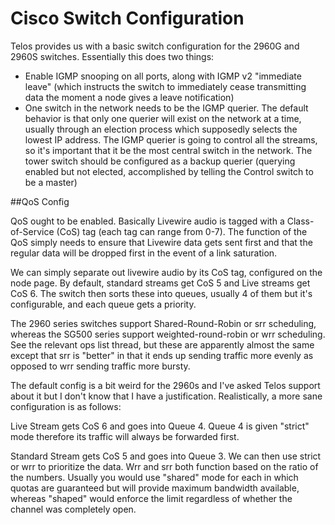 # Cisco Switch Configuration

Telos provides us with a basic switch configuration for the 2960G and 2960S switches. Essentially this does two things:

* Enable IGMP snooping on all ports, along with IGMP v2 "immediate leave" (which instructs the switch to immediately cease transmitting data the moment a node gives a leave notification)
* One switch in the network needs to be the IGMP querier. The default behavior is that only one querier will exist on the network at a time, usually through an election process which supposedly selects the lowest IP address. The IGMP querier is going to control all the streams, so it's important that it be the most central switch in the network. The tower switch should be configured as a backup querier (querying enabled but not elected, accomplished by telling the Control switch to be a master)

##QoS Config

QoS ought to be enabled. Basically Livewire audio is tagged with a Class-of-Service (CoS) tag (each tag can range from 0-7). The function of the QoS simply needs to ensure that Livewire data gets sent first and that the regular data will be dropped first in the event of a link saturation.

We can simply separate out livewire audio by its CoS tag, configured on the node page. By default, standard streams get CoS 5 and Live streams get CoS 6. The switch then sorts these into queues, usually 4 of them but it's configurable, and each queue gets a priority.

The 2960 series switches support Shared-Round-Robin or srr scheduling, whereas the SG500 series support weighted-round-robin or wrr scheduling. See the relevant ops list thread, but these are apparently almost the same except that srr is "better" in that it ends up sending traffic more evenly as opposed to wrr sending traffic more bursty.

The default config is a bit weird for the 2960s and I've asked Telos support about it but I don't know that I have a justification. Realistically, a more sane configuration is as follows:

Live Stream gets CoS 6 and goes into Queue 4. Queue 4 is given "strict" mode therefore its traffic will always be forwarded first.

Standard Stream gets CoS 5 and goes into Queue 3. We can then use strict or wrr to prioritize the data. Wrr and srr both function based on the ratio of the numbers. Usually you would use "shared" mode for each in which quotas are guaranteed but will provide maximum bandwidth available, whereas "shaped" would enforce the limit regardless of whether the channel was completely open.
